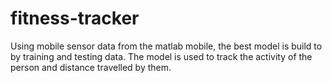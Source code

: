 # fitness-tracker
Using mobile sensor data from the matlab mobile, the best model is build to by training and testing data. The model is used to track the activity of the person and distance travelled by them.
